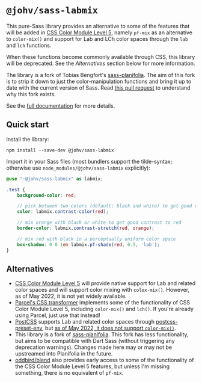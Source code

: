# `@johv/sass-labmix`

This pure-Sass library provides an alternative to some of the features that will be added in [CSS Color Module Level 5](https://www.w3.org/TR/css-color-5/), namely `pf-mix` as an alternative to `color-mix()` and support for Lab and LCh color spaces through the `lab` and `lch` functions.

When these functions become commonly available through CSS, this library will be deprecated. See the *Alternatives* section below for more information.

The library is a fork of Tobias Bengfort's [sass-planifolia](https://github.com/xi/sass-planifolia/). The aim of this fork is to strip it down to just the color-manipulation functions and bring it up to date with the current version of Sass. Read [this pull request](https://github.com/xi/sass-planifolia/pull/6) to understand why this fork exists.

See the [full documentation](https://c2d7fa.github.io/sass-labmix/) for more details.

## Quick start

Install the library:

    npm install --save-dev @johv/sass-labmix

Import it in your Sass files (most bundlers support the tilde-syntax; otherwise use `node_modules/@johv/sass-labmix` explicitly):

```scss
@use "~@johv/sass-labmix" as labmix;

.test {
    background-color: red;

    // pick between two colors (default: black and white) to get good contrast
    color: labmix.contrast-color(red);

    // mix orange with black or white to get good contrast to red
    border-color: labmix.contrast-stretch(red, orange);

    // mix red with black in a perceptually uniform color space
    box-shadow: 0 0 1em labmix.pf-shade(red, 0.5, 'lab');
}
```

## Alternatives

- [CSS Color Module Level 5](https://www.w3.org/TR/css-color-5/) will provide native support for Lab and related color spaces and will support color mixing with `colox-mix()`. However, as of May 2022, it is not yet widely available.
- [Parcel's CSS transformer](https://github.com/parcel-bundler/parcel-css) implements some of the functionality of CSS Color Module Level 5, including `color-mix()` and `lch()`. If you're already using Parcel, just use that instead!
- [PostCSS](https://postcss.org/) supports Lab and related color spaces through [postcss-preset-env](https://github.com/csstools/postcss-plugins/tree/main/plugin-packs/postcss-preset-env), but [as of May 2022, it does not support `color-mix()`](https://github.com/csstools/postcss-plugins/issues/177).
- This library is a fork of [sass-planifolia](https://github.com/xi/sass-planifolia/). This fork has less functionality, but aims to be compatible with Dart Sass (without triggering any deprecation warnings). Changes made here may or may not be upstreamed into Planifolia in the future.
- [oddbird/blend](https://github.com/oddbird/blend) also provides early access to some of the functionality of the CSS Color Module Level 5 features, but unless I'm missing something, there is no equivalent of `pf-mix`.
